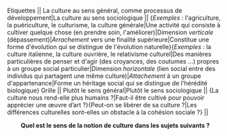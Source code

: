 Etiquettes || La culture au sens général, comme processus de développement|La culture au sens sociologique || {_Exemples_ : l'agriculture, la puériculture, le culturisme, la culture générale|Une activité qui consiste à cultiver quelque chose (en prendre soin, l'améliorer)|Dimension _verticale_ (dépassement)|_Arrachement_ vers une finalité supérieure|Constitue une forme d'évolution qui se distingue de l'évolution naturelle}{_Exemples_ : la culture italienne, la culture ouvrière, le relativisme culturel|Des manières particulières de penser et d'agir (des croyances, des coutumes …) propres à un groupe social particulier|Dimension _horizontale_ (lien social entre des individus qui partagent une même culture)|_Attachement_ à un groupe d'appartenance|Forme un héritage social qui se distingue de l'hérédité biologique}
Grille || Plutôt le sens général|Plutôt le sens sociologique || {La culture nous rend-elle plus humains ?|Faut-il être cultivé pour pouvoir apprécier une œuvre d’art ?}{Peut-on se libérer de sa culture ?|Les différences culturelles sont-elles un obstacle à la cohésion sociale ?} || <div style="text-align:center">**Quel est le sens de la notion de culture dans les sujets suivants ?**</div>